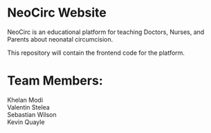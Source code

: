 # NeoCirc Website
NeoCirc is an educational platform for teaching Doctors, Nurses, and Parents about neonatal circumcision.

This repository will contain the frontend code for the platform.

# Team Members: 
Khelan Modi\
Valentin Stelea\
Sebastian Wilson\
Kevin Quayle